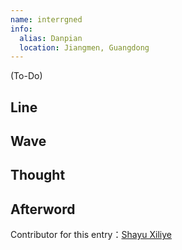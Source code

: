 ```yaml
---
name: interrgned
info:
  alias: Danpian
  location: Jiangmen, Guangdong
---
```


(To-Do)

<!-- I should modify the zh_cn page first. -->

## Line

## Wave

## Thought

## Afterword

Contributor for this entry：[Shayu Xiliye](http://twitter.com/UnnnLlllx3)
